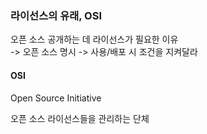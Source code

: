 ### 라이선스의 유래, OSI
오픈 소스 공개하는 데 라이선스가 필요한 이유  
-> 오픈 소스 명시
-> 사용/배포 시 조건을 지켜달라

#### OSI
Open Source Initiative

오픈 소스 라이선스들을 관리하는 단체